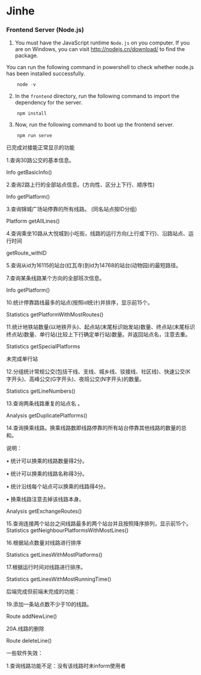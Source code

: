 # Jinhe

### Frontend Server (Node.js)

1. You must have the JavaScript runtime `Node.js` on you computer. If you are on Windows, you can visit http://nodejs.cn/download/ to find the package.

You can run the following command in powershell to check whether node.js has been installed successfully.

```powershell
    node -v
```

2. In the `frontend` directory, run the following command to import the dependency for the server.

```shell
    npm install
```

3. Now, run the following command to boot up the frontend server.

```shell
    npm run serve
```



已完成对接能正常显示的功能

1.查询30路公交的基本信息。

Info getBasicInfo()

2.查询2路上行的全部站点信息。(方向性、区分上下行、顺序性)

Info getPlatform() 

3.查询锦城广场站停靠的所有线路。 (同名站点按ID分组)  

Platform getAllLines()

4.查询乘坐10路从大悦城到小吃街，线路的运行方向(上行或下行)、沿路站点、运行时间

getRoute_withID



5.查询从id为16115的站台(红瓦寺)到id为14768的站台(动物园)的最短路径。





7.查询某条线路某个方向的全部班次信息。

Info getPlatform()

10.统计停靠路线最多的站点(按照id统计)并排序，显示前15个。

Statistics 	getPlatformWithMostRoutes()

11.统计地铁站数量(以地铁开头)、起点站(末尾标识始发站)数量、终点站(末尾标识终点站)数量、单行站(比较上下行确定单行站)数量。并返回站点名，注意去重。 

Statistics getSpecialPlatforms

未完成单行站

12.分组统计常规公交(包括干线、支线、城乡线、驳接线、社区线)、快速公交(K字开头)、高峰公交(G字开头)、夜班公交(N字开头)的数量。

Statistics getLineNumbers()

13.查询两条线路重复的站点名 。 

Analysis getDuplicatePlatforms()

14.查询换乘线路。换乘线路数即线路停靠的所有站台停靠其他线路的数量的总和。

说明：

• 统计可以换乘的线路数量得2分。

• 统计可以换乘的线路名称得3分。

• 统计沿线每个站点可以换乘的线路得4分。

• 换乘线路注意去掉该线路本身。

Analysis getExchangeRoutes()

15.查询连接两个站台之间线路最多的两个站台并且按照降序排列，显示前15个。 Statistics getNeighbourPlatformsWithMostLines()

16.根据站点数量对线路进行排序 

Statistics getLinesWithMostPlatforms()

17.根据运行时间对线路进行排序。

Statistics getLinesWithMostRunningTime()





后端完成但前端未完成的功能：

19.添加一条站点数不少于10的线路。

Route addNewLine()

20A.线路的删除

Route deleteLine()



一些软件失效：

1.查询线路功能不足：没有该线路时未inform使用者


